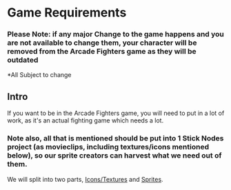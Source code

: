 
# Game Requirements

### Please Note: if any major Change to the game happens and you are not available to change them, your character will be removed from the Arcade Fighters game as they will be outdated

*All Subject to change

## Intro

If you want to be in the Arcade Fighters game, you will need to put in a lot of work, as it's an actual fighting game which needs a lot.

### Note also, all that is mentioned should be put into 1 Stick Nodes project (as movieclips, including textures/icons mentioned below), so our sprite creators can harvest what we need out of them.

We will split into two parts, [Icons/Textures](https://sncommunity.github.io/req/pages/icons-and-textures) and [Sprites](https://sncommunity.github.io/req/pages/sprites).
